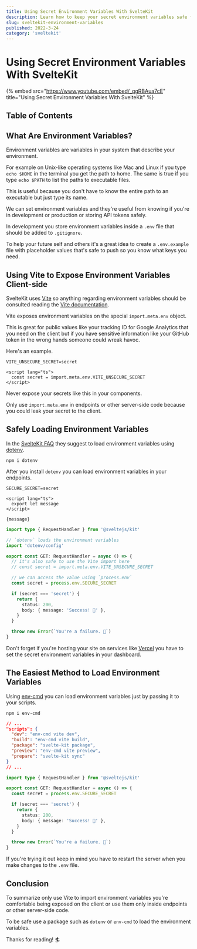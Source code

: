 ```yaml
---
title: Using Secret Environment Variables With SvelteKit
description: Learn how to keep your secret environment variables safe for your API tokens and other secrets.
slug: sveltekit-environment-variables
published: 2022-3-24
category: 'sveltekit'
---
```


# Using Secret Environment Variables With SvelteKit

{% embed src="https://www.youtube.com/embed/_qgRBAua7cE" title="Using Secret Environment Variables With SvelteKit" %}

## Table of Contents

## What Are Environment Variables?

Environment variables are variables in your system that describe your environment.

For example on Unix-like operating systems like Mac and Linux if you type `echo $HOME` in the terminal you get the path to home. The same is true if you type `echo $PATH` to list the paths to executable files.

This is useful because you don't have to know the entire path to an executable but just type its name.

We can set environment variables and they're useful from knowing if you're in development or production or storing API tokens safely.

In development you store environment variables inside a `.env` file that should be added to `.gitignore`.

To help your future self and others it's a great idea to create a `.env.example` file with placeholder values that's safe to push so you know what keys you need.

## Using Vite to Expose Environment Variables Client-side

SvelteKit uses [Vite](https://vitejs.dev/) so anything regarding environment variables should be consulted reading the [Vite documentation](https://vitejs.dev/guide/env-and-mode.html).

Vite exposes environment variables on the special `import.meta.env` object.

This is great for public values like your tracking ID for Google Analytics that you need on the client but if you have sensitive information like your GitHub token in the wrong hands someone could wreak havoc.

Here's an example.

```shell:.env
VITE_UNSECURE_SECRET=secret
```

```html:index.svelte {2} showLineNumbers
<script lang="ts">
  const secret = import.meta.env.VITE_UNSECURE_SECRET
</script>
```

Never expose your secrets like this in your components.

Only use `import.meta.env` in endpoints or other server-side code because you could leak your secret to the client.

## Safely Loading Environment Variables

In the [SvelteKit FAQ](https://kit.svelte.dev/faq#env-vars) they suggest to load environment variables using [dotenv](https://github.com/motdotla/dotenv).

```shell:terminal
npm i dotenv
```

After you install `dotenv` you can load environment variables in your endpoints.

```shell:.env
SECURE_SECRET=secret
```

```html:index.svelte showLineNumbers
<script lang="ts">
  export let message
</script>

{message}
```

```ts:index.ts showLineNumbers
import type { RequestHandler } from '@sveltejs/kit'

// `dotenv` loads the environment variables
import 'dotenv/config'

export const GET: RequestHandler = async () => {
  // it's also safe to use the Vite import here
  // const secret = import.meta.env.VITE_UNSECURE_SECRET

  // we can access the value using `process.env`
  const secret = process.env.SECURE_SECRET

  if (secret === 'secret') {
    return {
      status: 200,
      body: { message: 'Success! 🥳' },
    }
  }

  throw new Error(`You're a failure. 💩`)
}
```

Don't forget if you're hosting your site on services like [Vercel](https://vercel.com/) you have to set the secret environment variables in your dashboard.

## The Easiest Method to Load Environment Variables

Using [env-cmd](https://github.com/toddbluhm/env-cmd) you can load environment variables just by passing it to your scripts.

```shell:terminal
npm i env-cmd
```

```json:package.json {3,4,6} showLineNumbers
// ...
"scripts": {
  "dev": "env-cmd vite dev",
  "build": "env-cmd vite build",
  "package": "svelte-kit package",
  "preview": "env-cmd vite preview",
  "prepare": "svelte-kit sync"
}
// ...
```

```ts:index.ts showLineNumbers
import type { RequestHandler } from '@sveltejs/kit'

export const GET: RequestHandler = async () => {
  const secret = process.env.SECURE_SECRET

  if (secret === 'secret') {
    return {
      status: 200,
      body: { message: 'Success! 🥳' },
    }
  }

  throw new Error(`You're a failure. 💩`)
}
```

If you're trying it out keep in mind you have to restart the server when you make changes to the `.env` file.

## Conclusion

To summarize only use Vite to import environment variables you're comfortable being exposed on the client or use them only inside endpoints or other server-side code.

To be safe use a package such as `dotenv` or `env-cmd` to load the environment variables.

Thanks for reading! 🏄️
